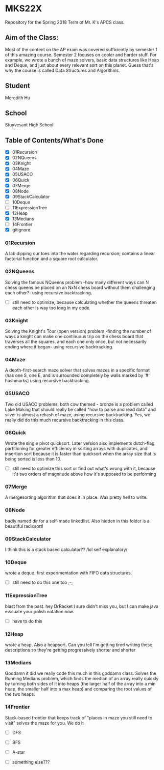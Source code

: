 # MKS22X
Repository for the Spring 2018 Term of Mr. K's APCS class.

## Aim of the Class:
Most of the content on the AP exam was covered sufficiently by semester 1 of this amazing course. Semester 2 focuses on cooler and harder stuff. For example, we wrote a bunch of maze solvers, basic data structures like Heap and Deque, and just about every relevant sort on this planet. Guess that's why the course is called Data Structures and Algorithms.

## Student
Meredith Hu

## School
Stuyvesant High School

## Table of Contents/What's Done
 - [x] 01Recursion
 - [x] 02NQueens
 - [x] 03Knight
 - [x] 04Maze
 - [x] 05USACO
 - [x] 06Quick
 - [x] 07Merge
 - [x] 08Node
 - [x] 09StackCalculator
 - [ ] 10Deque
 - [ ] 11ExpressionTree
 - [x] 12Heap
 - [x] 13Medians
 - [ ] 14Frontier
 - [x] gitignore
### 01Recursion
A lab dipping our toes into the water regarding recursion; contains a linear factorial function and a square root calculator.

### 02NQueens
Solving the famous NQueens problem -how many different ways can N chess queens be placed on an NxN chess board without them challenging each other?- using recursive backtracking.
 - [ ] still need to optimize, because calculating whether the queens threaten each other is way too long in my code.

### 03Knight
Solving the Knight's Tour (open version) problem -finding the number of ways a knight can make one continuous trip on the chess board that traverses all the squares, and each one only once, but not necessarily ending where it began- using recursive backtracking.

### 04Maze
A depth-first-search maze solver that solves mazes in a specific format (has one S, one E, and is surrounded completely by walls marked by '#' hashmarks) using recursive backtracking.

### 05USACO
Two old USACO problems, both cow themed - bronze is a problem called Lake Making that should really be called "how to parse and read data" and silver is almost a rehash of maze, using recursive backtracking. Yes, we really did do this much recursive backtracking in this class.

### 06Quick
Wrote the single pivot quicksort. Later version also implements dutch-flag partitioning for greater efficiency in sorting arrays with duplicates, and insertion sort because it is faster than quicksort when the array size that is being sorted is less than 10.
 - [ ] still need to optimize this sort or find out what's wrong with it, because it's two orders of magnitude above how it's supposed to be performing

### 07Merge
A mergesorting algorithm that does it in place. Was pretty hell to write.

### 08Node
badly named dir for a self-made linkedlist.
Also hidden in this folder is a beautiful radixsort!

### 09StackCalculator
I think this is a stack based calculator?? 
/lol self explanatory/

### 10Deque
wrote a deque. first experimentation with FIFO data structures.
- [ ] still need to do this one too ;-;

### 11ExpressionTree
blast from the past. hey DrRacket I sure didn't miss you, but I can make java evaluate your polish notation now.
- [ ] have to do this

### 12Heap
wrote a heap. Also a heapsort.
Can you tell I'm getting tired writing these descriptions so they're getting progressively shorter and shorter

### 13Medians
Goddamn it did we really code this much in this goddamn class. Solves the Running Medians problem, which finds the median of an array really quickly by turning both sides of it into heaps (the larger half of the array into a min heap, the smaller half into a max heap) and comparing the root values of the two heaps.

### 14Frontier
Stack-based frontier that keeps track of "places in maze you still need to visit" solves the maze for you. We do it
 - [ ] DFS
 - [ ] BFS
 - [ ] A-star
 - [ ] something else???

